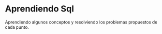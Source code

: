 # Aprendiendo Sql
 Aprendiendo algunos conceptos y resolviendo los problemas propuestos de cada punto.
